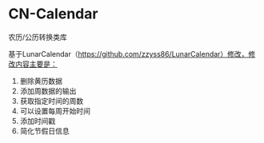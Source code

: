CN-Calendar
===========

农历/公历转换类库

基于LunarCalendar（https://github.com/zzyss86/LunarCalendar）修改，修改内容主要是：

1. 删除黄历数据
2. 添加周数据的输出
3. 获取指定时间的周数
4. 可以设置每周开始时间
5. 添加时间戳
6. 简化节假日信息
